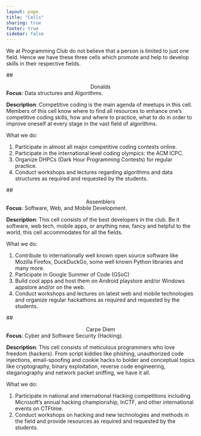 ```yaml
---
layout: page
title: "Cells"
sharing: true
footer: true
sidebar: false
---
```


We at Programming Club do not believe that a person is limited to just one field. Hence we have these three cells which promote and help to develop skills in their respective fields. 

##<center>Donalds</center>
**Focus**: Data structures and Algorithms.

**Description**: Competitive coding is the main agenda of meetups in this cell. Members of this cell know where to find all resources to enhance one’s competitive coding skills, how and where to practice, what to do in order to improve oneself at every stage in the vast field of algorithms.

What we do:

1. Participate in almost all major competitive coding contests online.
2. Participate in the international level coding olympics: the ACM ICPC.
3. Organize DHPCs (Dark Hour Programming Contests) for regular practice.
4. Conduct workshops and lectures regarding algorithms and data structures as required and requested by the students.



##<center>Assemblers</center>
**Focus**: Software, Web, and Mobile Development.

**Description**: This cell consists of the best developers in the club. Be it software, web tech, mobile apps, or anything new, fancy and helpful to the world, this cell accommodates for all the fields.

What we do:

1. Contribute to internationally well known open source software like Mozilla Firefox, DuckDuckGo, some well known Python libraries and many more.
2. Participate in Google Summer of Code (GSoC)
3. Build cool apps and host them on Android playstore and/or Windows appstore and/or on the web.
4. Conduct workshops and lectures on latest web and mobile technologies and organize regular hackathons as required and requested by the students.



##<center>Carpe Diem</center>
**Focus**: Cyber and Software Security (Hacking).

**Description**: This cell consists of meticulous programmers who love freedom (hackers). From script kiddies like phishing, unauthorized code injections, email-spoofing and cookie hacks to bolder and conceptual topics like cryptography, binary exploitation, reverse code engineering, steganography and network packet sniffing, we have it all.

What we do:

1. Participate in national and international Hacking competitions including Microsoft’s annual hacking championship, InCTF, and other international events on CTFtime.
2. Conduct workshops on hacking and new technologies and methods in the field and provide resources as required and requested by the students.
